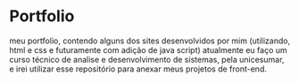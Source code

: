 # Portfolio
meu portfolio, contendo alguns dos sites desenvolvidos por mim (utilizando, html e css e futuramente com adição de java script)
atualmente eu faço um curso técnico de analise e desenvolvimento de sistemas, pela unicesumar, e irei utilizar esse repositório para anexar meus projetos de front-end. 
